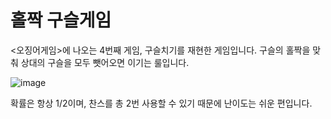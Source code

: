# 홀짝 구슬게임
<오징어게임>에 나오는 4번째 게임, 구슬치기를 재현한 게임입니다.
구슬의 홀짝을 맞춰 상대의 구슬을 모두 뺏어오면 이기는 룰입니다.

![image](https://user-images.githubusercontent.com/90523257/137633058-17ec8153-c696-494f-8864-f7b2e78bfeca.png)

확률은 항상 1/2이며, 찬스를 총 2번 사용할 수 있기 때문에 난이도는 쉬운 편입니다.

